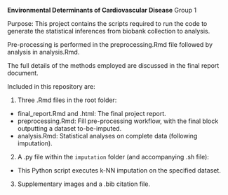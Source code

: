 **Environmental Determinants of Cardiovascular Disease**
Group 1

Purpose: This project contains the scripts required to run the code to generate the statistical inferences from biobank collection to analysis. 

Pre-processing is performed in the preprocessing.Rmd file followed by analysis in analysis.Rmd. 

The full details of the methods employed are discussed in the final report document.

Included in this repository are:
1. Three .Rmd files in the root folder:
- final_report.Rmd and .html: The final project report.
- preprocessing.Rmd: Fill pre-processing workflow, with the final block outputting a dataset to-be-imputed. 
- analysis.Rmd: Statistical analyses on complete data (following imputation).

2. A .py file within the `imputation` folder (and accompanying .sh file):
- This Python script executes k-NN imputation on the specified dataset.

3. Supplementary images and a .bib citation file.
